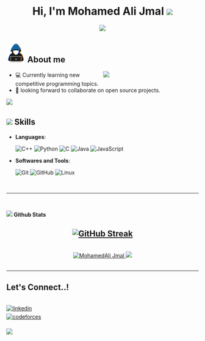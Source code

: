 
<h1 align="center"><b>Hi, I'm Mohamed Ali Jmal <img src="https://media.giphy.com/media/hvRJCLFzcasrR4ia7z/giphy.gif" width="35"></b></h1>

<p align="center">
  <a href="https://github.com/DenverCoder1/readme-typing-svg"><img src="https://readme-typing-svg.herokuapp.com?font=Time+New+Roman&color=cyan&size=25&center=true&vCenter=true&width=600&height=100&lines=Hello+there..;Competitive+Programmer,;Active+Learner,;Love+to+learn+new+stuffs..<3;Programming+is+like+magic+but+real;"></a>
</p>

	
## <picture><img src = "about_me.gif" width = 50px></picture> **About me**

<picture> <img align="right" src="Right_Side.gif" width = 250px></picture>
- :computer:	 Currently learning new competitive programming topics.
- 👯 looking forward to collaborate on open source projects.


<img src="https://user-images.githubusercontent.com/73097560/115834477-dbab4500-a447-11eb-908a-139a6edaec5c.gif"><br>

## <img src="https://media2.giphy.com/media/QssGEmpkyEOhBCb7e1/giphy.gif?cid=ecf05e47a0n3gi1bfqntqmob8g9aid1oyj2wr3ds3mg700bl&rid=giphy.gif" width ="25"><b> Skills</b>

<p align="center">

- **Languages**:
    
    ![C++](https://img.shields.io/badge/C++%20-%2300599C.svg?style=for-the-badge&logo=c%2B%2B&logoColor=white)
    ![Python](https://img.shields.io/badge/Python%20-%2314354C.svg?style=for-the-badge&logo=python&logoColor=white)
    ![C](https://img.shields.io/badge/C%20-%232370ED.svg?style=for-the-badge&logo=c&logoColor=white)
    ![Java](https://img.shields.io/badge/java-%23ED8B00.svg?style=for-the-badge&logo=java&logoColor=white)
    ![JavaScript](https://img.shields.io/badge/javascript-%23323330.svg?style=for-the-badge&logo=javascript&logoColor=%23F7DF1E)






- **Softwares and Tools**:

    ![Git](https://img.shields.io/badge/git-%23F05033.svg?style=for-the-badge&logo=git&logoColor=white)
    ![GitHub](https://img.shields.io/badge/github-%23121011.svg?style=for-the-badge&logo=github&logoColor=white)
    ![Linux](https://img.shields.io/badge/Linux-FCC624?style=for-the-badge&logo=linux&logoColor=black) 


</p>

<br>

-----

<br>


 <img src="https://media.giphy.com/media/iY8CRBdQXODJSCERIr/giphy.gif" width="35"><b> Github Stats </b>

<div align="center">

## [![GitHub Streak](https://github-readme-streak-stats.herokuapp.com/?user=MohamedAliJmal&theme=algolia&date_format=M%20j%5B%2C%20Y%5D)](https://git.io/streak-stats)
 <br>

<a href="https://github.com/MohamedAliJmal">
  <img src="https://github-readme-stats-gtxf.vercel.app/api/top-langs?username=MohamedAliJmal&show_icons=true&locale=en&layout=compact&line_height=20&title_color=7A7ADB&icon_color=2234AE&text_color=D3D3D3&bg_color=0,000000,130F40" width="350" height="130" alt="MohamedAli Jmal"/>
  <img src="https://github-readme-stats-gtxf.vercel.app/api?username=MohamedAlijmal&include_all_commits=true&count_private=true&show_icons=true&line_height=20&title_color=7A7ADB&icon_color=2234AE&text_color=D3D3D3&bg_color=0,000000,130F40" width="390"/>
</a>
</div>

<br>


-----


## <b> Let's Connect..!</b>
<br>
<div align='left'>

<a href="https://www.linkedin.com/in/mohamedali-jmal-b29a1620b/" target="_blank">
<img src="https://img.shields.io/badge/linkedin:  Mohamed Ali Jmal-%2300acee.svg?color=405DE6&style=for-the-badge&logo=linkedin&logoColor=white" alt=linkedin style="margin-bottom: 5px;"/>
</a>

<br>
<a href="https://codeforces.com/profile/Mohamed_Ali_Jmal" target="_blank">
<img src="https://img.shields.io/badge/codeforces:  Mohamed Ali Jmal-%2300acee.svg?color=ffffff&style=for-the-badge&logo=codeforces&logoColor=black" alt=codeforces style="margin-bottom: 5px;"/>
</a>



	
</div>

<br>
<img src="https://user-images.githubusercontent.com/73097560/115834477-dbab4500-a447-11eb-908a-139a6edaec5c.gif">
<br>

